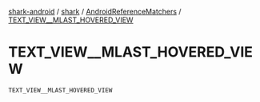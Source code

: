 [shark-android](../../index.md) / [shark](../index.md) / [AndroidReferenceMatchers](index.md) / [TEXT_VIEW__MLAST_HOVERED_VIEW](./-t-e-x-t_-v-i-e-w__-m-l-a-s-t_-h-o-v-e-r-e-d_-v-i-e-w.md)

# TEXT_VIEW__MLAST_HOVERED_VIEW

`TEXT_VIEW__MLAST_HOVERED_VIEW`